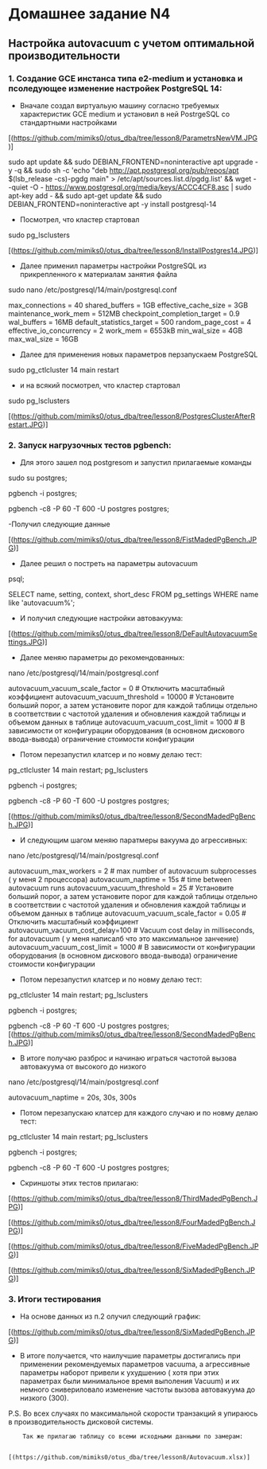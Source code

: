 # Домашнее задание N4
## Настройка autovacuum с учетом оптимальной производительности

### 1.  Создание  GCE инстанса типа e2-medium и установка и  псоледующее изменение настройек PostgreSQL 14:

- Вначале создал  виртуальую машину согласно требуемых характеристик GCE medium и установил в ней PostrgeSQL со стандартными настройками

[(https://github.com/mimiks0/otus_dba/tree/lesson8/ParametrsNewVM.JPG)]

sudo apt update && sudo DEBIAN_FRONTEND=noninteractive apt upgrade -y -q && sudo sh -c 'echo "deb http://apt.postgresql.org/pub/repos/apt $(lsb_release -cs)-pgdg main" > /etc/apt/sources.list.d/pgdg.list' && wget --quiet -O - https://www.postgresql.org/media/keys/ACCC4CF8.asc | sudo apt-key add - && sudo apt-get update && sudo DEBIAN_FRONTEND=noninteractive apt -y install postgresql-14

- Посмотрел, что кластер стартовал

sudo pg_lsclusters


[(https://github.com/mimiks0/otus_dba/tree/lesson8/InstallPostgres14.JPG)]


- Далее применил параметры настройки PostgreSQL из прикрепленного к материалам занятия файла

sudo nano /etc/postgresql/14/main/postgresql.conf
 
 max_connections = 40 
shared_buffers = 1GB 
effective_cache_size = 3GB
maintenance_work_mem = 512MB 
checkpoint_completion_target = 0.9 
wal_buffers = 16MB 
default_statistics_target = 500
random_page_cost = 4
effective_io_concurrency = 2
work_mem = 6553kB 
min_wal_size = 4GB 
max_wal_size = 16GB


- Далее для применения новых параметров перзапускаем PostgreSQL

sudo pg_ctlcluster 14 main restart

-  и на всякий посмотрел, что кластер стартовал

sudo pg_lsclusters


[(https://github.com/mimiks0/otus_dba/tree/lesson8/PostgresClusterAfterRestart.JPG)]



### 2.  Запуск  нагрузочных тестов pgbench:

- Для этого  зашел под postgresom и запустил прилагаемые команды 

sudo su postgres;

pgbench  -i postgres;

pgbench -c8 -P 60 -T 600 -U postgres postgres;

-Получил следующие данные


[(https://github.com/mimiks0/otus_dba/tree/lesson8/FistMadedPgBench.JPG)]


- Далее решил о постреть на  параметры autovacuum

psql;

SELECT name, setting, context, short_desc FROM pg_settings WHERE name like 'autovacuum%';

- И получил следующие настройки автовакуума:

[(https://github.com/mimiks0/otus_dba/tree/lesson8/DeFaultAutovacuumSettings.JPG)]


 - Далее меняю  параметры до рекомендованных:
 
 nano /etc/postgresql/14/main/postgresql.conf
 
autovacuum_vacuum_scale_factor = 0    # Отключить масштабный коэффициент
autovacuum_vacuum_threshold = 10000   # Установите больший порог, а затем установите порог для каждой таблицы отдельно в соответствии с частотой удаления и обновления каждой таблицы и объемом данных в таблице
autovacuum_vacuum_cost_limit = 1000   # В зависимости от конфигурации оборудования (в основном дискового ввода-вывода) ограничение стоимости конфигурации
 
 - Потом перезапустил клатсер и по новму делаю тест:

pg_ctlcluster 14 main restart;
pg_lsclusters

pgbench  -i postgres;

pgbench -c8 -P 60 -T 600 -U postgres postgres;

 [(https://github.com/mimiks0/otus_dba/tree/lesson8/SecondMadedPgBench.JPG)]
 
 -  И следующим шагом меняю  паратмеры вакуума до агрессивных:
 
nano /etc/postgresql/14/main/postgresql.conf
 
autovacuum_max_workers = 2            # max number of autovacuum subprocesses ( у меня 2 процессора)
autovacuum_naptime = 15s              # time between autovacuum runs
autovacuum_vacuum_threshold = 25      # Установите больший порог, а затем установите порог для каждой таблицы отдельно в соответствии с частотой удаления и обновления каждой таблицы и объемом данных в таблице
autovacuum_vacuum_scale_factor = 0.05 # Отключить масштабный коэффициент
autovacuum_vacuum_cost_delay=100    #  Vacuum cost delay in milliseconds, for autovacuum ( у меня написалб что это максимальное занчение)
autovacuum_vacuum_cost_limit = 1000   # В зависимости от конфигурации оборудования (в основном дискового ввода-вывода) ограничение стоимости конфигурации
 
 - Потом перезапустил клатсер и по новму делаю тест:

pg_ctlcluster 14 main restart;
pg_lsclusters

pgbench  -i postgres;

pgbench -c8 -P 60 -T 600 -U postgres postgres;
 [(https://github.com/mimiks0/otus_dba/tree/lesson8/SecondMadedPgBench.JPG)]
 
 - В итоге получаю разброс и начинаю  играться частотой вызова автовакуума от высокого до низкого
 
 nano /etc/postgresql/14/main/postgresql.conf
 
 
 autovacuum_naptime = 20s, 30s, 300s 
 
 
- Потом перезапускаю  клатсер для каждого случаю и по новму делаю тест:

pg_ctlcluster 14 main restart;
pg_lsclusters

pgbench  -i postgres;

pgbench -c8 -P 60 -T 600 -U postgres postgres;
- Скриншоты этих тестов прилагаю:

[(https://github.com/mimiks0/otus_dba/tree/lesson8/ThirdMadedPgBench.JPG)]
 
[(https://github.com/mimiks0/otus_dba/tree/lesson8/FourMadedPgBench.JPG)]

[(https://github.com/mimiks0/otus_dba/tree/lesson8/FiveMadedPgBench.JPG)]

[(https://github.com/mimiks0/otus_dba/tree/lesson8/SixMadedPgBench.JPG)]


### 3.   Итоги тестирования

- На основе данных из п.2  олучил следующий график:

  
 [(https://github.com/mimiks0/otus_dba/tree/lesson8/SixMadedPgBench.JPG)]


- В итоге получается, что наилучшие параметры достигались при применении рекомендуемых параметров vacuumа, а агрессивные параметры наборот привели к  ухудшению ( хотя при этих параметрах были минимальное время выполения Vacuum) и   их немного снивериловало изменение частоты вызова автовакуума до низкого (300).
 

 P.S.   Во всех случаях по максимальной скорости транзакций я упираюсь в производительность дисковой системы.
 
        Так же прилагаю таблицу со всеми исходными данными по замерам:
		
		[(https://github.com/mimiks0/otus_dba/tree/lesson8/Autovacuum.xlsx)]
        